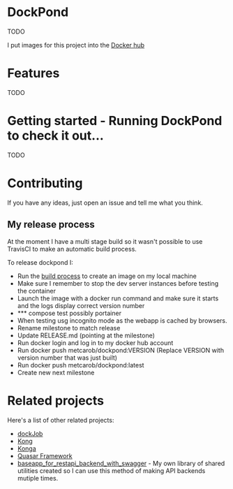 # DockPond

TODO

I put images for this project into the [Docker hub](https://hub.docker.com/r/metcarob/dockpond/)

# Features

TODO

# Getting started - Running DockPond to check it out...

TODO

# Contributing

If you have any ideas, just open an issue and tell me what you think.


## My release process

At the moment I have a multi stage build so it wasn't possible to use TravisCI to make an automatic build process.

To release dockpond I:
 - Run the [build process](./dockerImageBuildProcess/README.md) to create an image on my local machine
 - Make sure I remember to stop the dev server instances before testing the container
 - Launch the image with a docker run command and make sure it starts and the logs display correct version number
 - *** compose test possibly portainer
 - When testing usg incognito mode as the webapp is cached by browsers.
 - Rename milestone to match release
 - Update RELEASE.md (pointing at the milestone)
 - Run docker login and log in to my docker hub account
 - Run docker push metcarob/dockpond:VERSION (Replace VERSION with version number that was just built)
 - Run docker push metcarob/dockpond:latest
 - Create new next milestone

# Related projects

Here's a list of other related projects:
 - [dockJob](https://github.com/rmetcalf9/dockJob)
 - [Kong](https://konghq.com/)
 - [Konga](https://github.com/pantsel/konga)
 - [Quasar Framework](http://quasar-framework.org/)
 - [baseapp_for_restapi_backend_with_swagger](https://github.com/rmetcalf9/baseapp_for_restapi_backend_with_swagger) - My own library of shared utilities created so I can use this method of making API backends mutiple times.